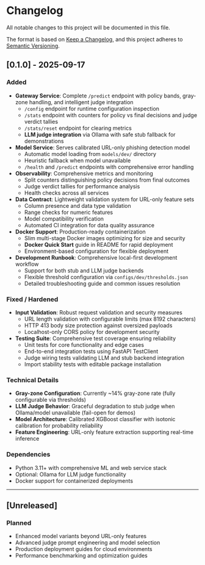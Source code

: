 # Changelog

All notable changes to this project will be documented in this file.

The format is based on [Keep a Changelog](https://keepachangelog.com/en/1.0.0/),
and this project adheres to [Semantic Versioning](https://semver.org/spec/v2.0.0.html).

## [0.1.0] - 2025-09-17

### Added
- **Gateway Service**: Complete `/predict` endpoint with policy bands, gray-zone handling, and intelligent judge integration
  - `/config` endpoint for runtime configuration inspection
  - `/stats` endpoint with counters for policy vs final decisions and judge verdict tallies
  - `/stats/reset` endpoint for clearing metrics
  - **LLM judge integration** via Ollama with safe stub fallback for demonstrations
- **Model Service**: Serves calibrated URL-only phishing detection model
  - Automatic model loading from `models/dev/` directory
  - Heuristic fallback when model unavailable
  - `/health` and `/predict` endpoints with comprehensive error handling
- **Observability**: Comprehensive metrics and monitoring
  - Split counters distinguishing policy decisions from final outcomes
  - Judge verdict tallies for performance analysis
  - Health checks across all services
- **Data Contract**: Lightweight validation system for URL-only feature sets
  - Column presence and data type validation
  - Range checks for numeric features
  - Model compatibility verification
  - Automated CI integration for data quality assurance
- **Docker Support**: Production-ready containerization
  - Slim multi-stage Docker images optimizing for size and security
  - **Docker Quick Start** guide in README for rapid deployment
  - Environment-based configuration for flexible deployment
- **Development Runbook**: Comprehensive local-first development workflow
  - Support for both stub and LLM judge backends
  - Flexible threshold configuration via `configs/dev/thresholds.json`
  - Detailed troubleshooting guide and common issues resolution

### Fixed / Hardened
- **Input Validation**: Robust request validation and security measures
  - URL length validation with configurable limits (max 8192 characters)
  - HTTP 413 body size protection against oversized payloads
  - Localhost-only CORS policy for development security
- **Testing Suite**: Comprehensive test coverage ensuring reliability
  - Unit tests for core functionality and edge cases
  - End-to-end integration tests using FastAPI TestClient
  - Judge wiring tests validating LLM and stub backend integration
  - Import stability tests with editable package installation

### Technical Details
- **Gray-zone Configuration**: Currently ~14% gray-zone rate (fully configurable via thresholds)
- **LLM Judge Behavior**: Graceful degradation to stub judge when Ollama/model unavailable (fail-open for demos)
- **Model Architecture**: Calibrated XGBoost classifier with isotonic calibration for probability reliability
- **Feature Engineering**: URL-only feature extraction supporting real-time inference

### Dependencies
- Python 3.11+ with comprehensive ML and web service stack
- Optional: Ollama for LLM judge functionality
- Docker support for containerized deployments

---

## [Unreleased]

### Planned
- Enhanced model variants beyond URL-only features
- Advanced judge prompt engineering and model selection
- Production deployment guides for cloud environments
- Performance benchmarking and optimization guides